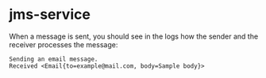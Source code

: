 # jms-service

When a message is sent, you should see in the logs how the sender and the receiver processes the message:

```
Sending an email message.
Received <Email{to=example@mail.com, body=Sample body}>

```
